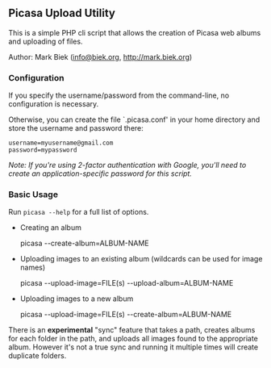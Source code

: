 ## Picasa Upload Utility ##
This is a simple PHP cli script that allows the creation of Picasa web albums and uploading of files.

Author: Mark Biek (info@biek.org, http://mark.biek.org)

### Configuration ###
If you specify the username/password from the command-line, no configuration is necessary.

Otherwise, you can create the file `.picasa.conf' in your home directory and store the username and password there:

    username=myusername@gmail.com
    password=mypassword

*Note: If you're using 2-factor authentication with Google, you'll need to create an application-specific password for this script.*

### Basic Usage ###

Run `picasa --help` for a full list of options.

* Creating an album

    picasa --create-album=ALBUM-NAME

* Uploading images to an existing album (wildcards can be used for image names)

    picasa --upload-image=FILE(s) --upload-album=ALBUM-NAME

* Uploading images to a new album

    picasa --upload-image=FILE(s) --create-album=ALBUM-NAME


There is an **experimental** "sync" feature that takes a path, creates albums for each folder in the path, and uploads all images found to the appropriate album. However it's not a true sync and running it multiple times will create duplicate folders.
